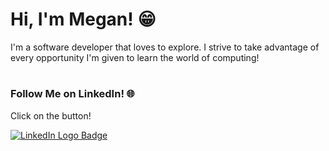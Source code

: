 
# Hi, I'm Megan! 😁

I'm a software developer that loves to explore. I strive to take advantage of every opportunity I'm given to learn the world of computing!

#

### Follow Me on LinkedIn! 🌐

Click on the button!

<a href="https://www.linkedin.com/in/MeganJu">
  <img 
       src="https://img.shields.io/badge/linkedin-%230077B5.svg?style=for-the-badge&logo=linkedin&logoColor=white"
       alt="LinkedIn Logo Badge"
   >
</a>
